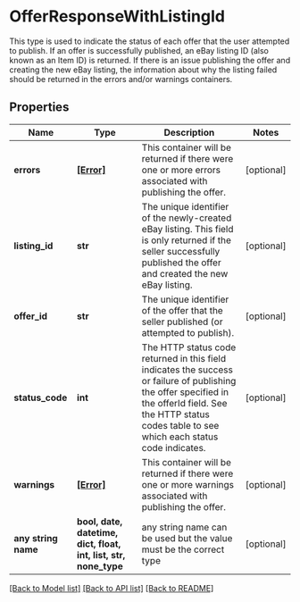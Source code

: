 # OfferResponseWithListingId

This type is used to indicate the status of each offer that the user attempted to publish. If an offer is successfully published, an eBay listing ID (also known as an Item ID) is returned. If there is an issue publishing the offer and creating the new eBay listing, the information about why the listing failed should be returned in the errors and/or warnings containers.

## Properties
Name | Type | Description | Notes
------------ | ------------- | ------------- | -------------
**errors** | [**[Error]**](Error.md) | This container will be returned if there were one or more errors associated with publishing the offer. | [optional] 
**listing_id** | **str** | The unique identifier of the newly-created eBay listing. This field is only returned if the seller successfully published the offer and created the new eBay listing. | [optional] 
**offer_id** | **str** | The unique identifier of the offer that the seller published (or attempted to publish). | [optional] 
**status_code** | **int** | The HTTP status code returned in this field indicates the success or failure of publishing the offer specified in the offerId field. See the HTTP status codes table to see which each status code indicates. | [optional] 
**warnings** | [**[Error]**](Error.md) | This container will be returned if there were one or more warnings associated with publishing the offer. | [optional] 
**any string name** | **bool, date, datetime, dict, float, int, list, str, none_type** | any string name can be used but the value must be the correct type | [optional]

[[Back to Model list]](../README.md#documentation-for-models) [[Back to API list]](../README.md#documentation-for-api-endpoints) [[Back to README]](../README.md)


